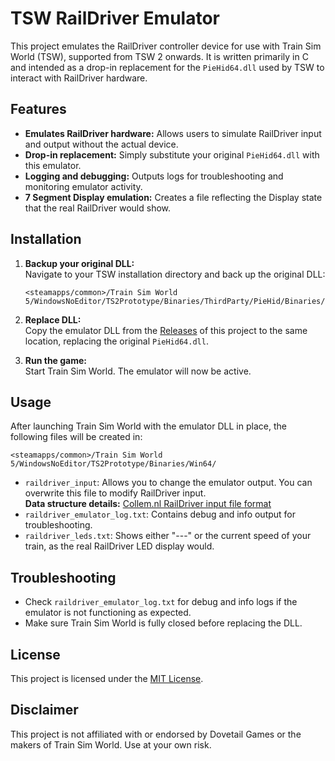 # TSW RailDriver Emulator

This project emulates the RailDriver controller device for use with Train Sim World (TSW), supported from TSW 2 onwards. It is written primarily in C and intended as a drop-in replacement for the `PieHid64.dll` used by TSW to interact with RailDriver hardware.

## Features

- **Emulates RailDriver hardware:** Allows users to simulate RailDriver input and output without the actual device.
- **Drop-in replacement:** Simply substitute your original `PieHid64.dll` with this emulator.
- **Logging and debugging:** Outputs logs for troubleshooting and monitoring emulator activity.
- **7 Segment Display emulation:** Creates a file reflecting the Display state that the real RailDriver would show.

## Installation

1. **Backup your original DLL:**  
   Navigate to your TSW installation directory and back up the original DLL:
   ```
   <steamapps/common>/Train Sim World 5/WindowsNoEditor/TS2Prototype/Binaries/ThirdParty/PieHid/Binaries/PieHid64.dll
   ```

2. **Replace DLL:**  
   Copy the emulator DLL from the [Releases](https://github.com/Problemo57/tsw-raildriver-emulator/releases) of this project to the same location, replacing the original `PieHid64.dll`.

3. **Run the game:**  
   Start Train Sim World. The emulator will now be active.

## Usage

After launching Train Sim World with the emulator DLL in place, the following files will be created in:
```
<steamapps/common>/Train Sim World 5/WindowsNoEditor/TS2Prototype/Binaries/Win64/
```
- `raildriver_input`: Allows you to change the emulator output. You can overwrite this file to modify RailDriver input.  
  **Data structure details:** [Collem.nl RailDriver input file format](https://www.collem.nl/x-keys/non-PC/rdreport.htm)
- `raildriver_emulator_log.txt`: Contains debug and info output for troubleshooting.
- `raildriver_leds.txt`: Shows either "---" or the current speed of your train, as the real RailDriver LED display would.

## Troubleshooting

- Check `raildriver_emulator_log.txt` for debug and info logs if the emulator is not functioning as expected.
- Make sure Train Sim World is fully closed before replacing the DLL.

## License

This project is licensed under the [MIT License](LICENSE).


## Disclaimer

This project is not affiliated with or endorsed by Dovetail Games or the makers of Train Sim World. Use at your own risk.